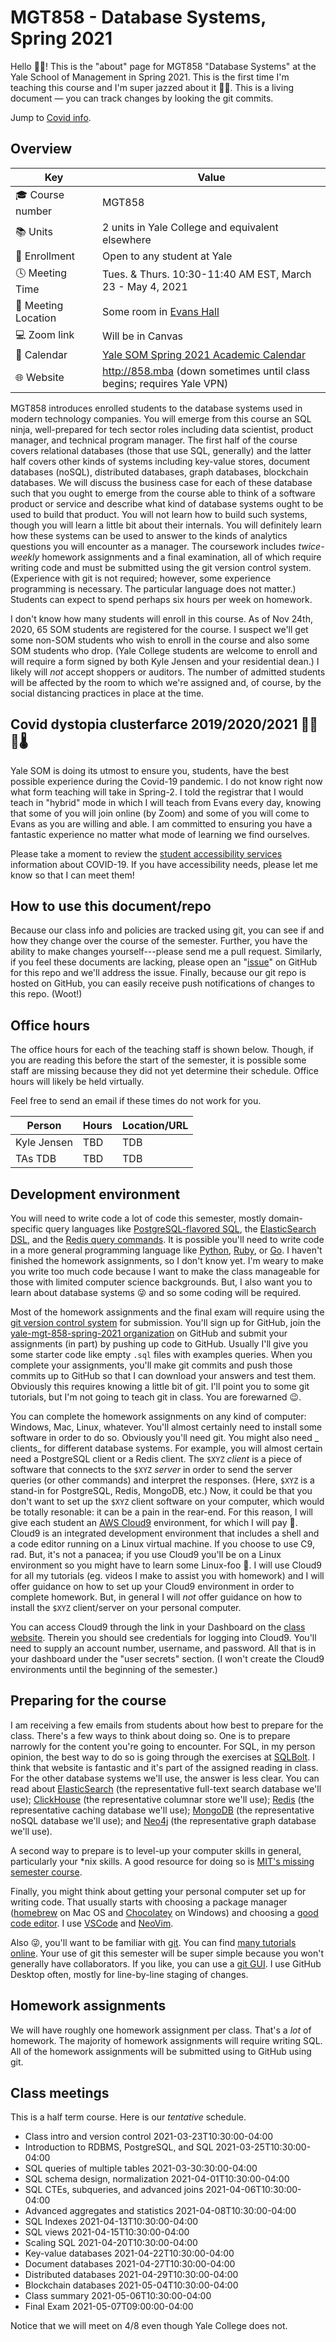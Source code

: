 # MGT858 - Database Systems, Spring 2021

Hello 👋👋! This is the "about" page for MGT858 "Database Systems" at the Yale
School of Management in Spring 2021. This is the first time I'm teaching this
course and I'm super jazzed about it 🤩🥳. This is a living document — you can
track changes by looking the git commits. 

Jump to [Covid info](#covid).

## Overview

| Key                     | Value                                                                     |
| ----------------------- | ------------------------------------------------------------------------- |
| 🎓&nbsp;Course number           | MGT858                                                                    |
| 📚&nbsp;Units                  | 2 units in Yale College and equivalent elsewhere                          |
| 👥&nbsp;Enrollment             | Open to any student at Yale                             |
| 🕓&nbsp;Meeting Time | Tues. & Thurs. 10:30-11:40 AM EST, March 23 - May 4, 2021                 |
| 🏫&nbsp;Meeting Location | Some room in [Evans Hall](https://map.yale.edu/place/building/EVANS?) |
| 💻&nbsp;Zoom link       | Will be in Canvas                                     |
| 📅&nbsp;Calendar | [Yale SOM Spring 2021 Academic Calendar](https://som.yale.edu/programs/mba/integrated-curriculum/the-academic-calendar#spring2021) |
| 🌐&nbsp;Website         | http://858.mba (down sometimes until class begins; requires Yale VPN)                  |


MGT858 introduces enrolled students to the database systems used in modern
technology companies.  You will emerge from this course an SQL ninja,
well-prepared for tech sector roles including data scientist, product manager,
and technical program manager.  The first half of the course covers relational
databases (those that use SQL, generally) and the latter half covers other
kinds of systems including key-value stores, document databases (noSQL),
distributed databases, graph databases, blockchain databases.  We will discuss
the business case for each of these database such that you ought to emerge from
the course able to think of a software product or service and describe what
kind of database systems ought to be used to build that product.  You will not
learn how to build such systems, though you will learn a little bit about their
internals. You will definitely learn how these systems can be used to answer to
the kinds of analytics questions you will encounter as a manager.  The
coursework includes *twice-weekly* homework assignments and a final
examination, all of which require writing code and must be submitted using the
git version control system.  (Experience with git is not required; however,
some experience programming is necessary. The particular language does not
matter.) Students can expect to spend perhaps six hours per week on homework.


I don't know how many students will enroll in this course. As of Nov 24th, 2020,
65 SOM students are registered for the course. I suspect we'll get some non-SOM
students who wish to enroll in the course and also some SOM students who drop.
(Yale College students are welcome to enroll and will require a form signed by
both Kyle Jensen and your residential dean.)
I likely will *not* accept shoppers or auditors. The number of admitted students
will be affected by the room to which we're assigned and, of course, by the
social distancing practices in place at the time.

## <a name="covid"></a>Covid dystopia clusterfarce 2019/2020/2021 🦠😷🔬🌡 

Yale SOM is doing its utmost to ensure you, students, have the best
possible experience during the Covid-19 pandemic. I do not know right
now what form teaching will take in Spring-2. I told the registrar that
I would teach in "hybrid" mode in which I will teach from Evans every
day, knowing that some of you will join online (by Zoom) and some of you
will come to Evans as you are willing and able. I am committed to ensuring
you have a fantastic experience no matter what mode of learning
we find ourselves.

Please take a moment to review the [student accessibility
services](https://sas.yale.edu/faculty/online-courses-and-covid-19-response)
information about COVID-19. If you have accessibility needs, please let me know
so that I can meet them!

## How to use this document/repo

Because our class info and policies are tracked using git, you can see if and
how they change over the course of the semester. Further, you have the ability
to make changes yourself---please send me a pull request. Similarly, if you
feel these documents are lacking, please open an
"[issue](https://github.com/yale-mgt-858-spring-2021/about)" on GitHub for this
repo and we'll address the issue. Finally, because our git repo is hosted on
GitHub, you can easily receive push notifications of changes to this repo.
(Woot!)

## Office hours

The office hours for each of the teaching staff is shown
below. Though, if you are reading this before the start of
the semester, it is possible some staff are missing because
they did not yet determine their schedule. Office hours will
likely be held virtually.

Feel free to send an email if these times do not work for you.

| Person          | Hours            | Location/URL                                                                |
| --------------- | ---------------- | ----------------------------------------------------------------------- |
| Kyle Jensen     | TBD | TDB |
| TAs TDB   | TBD | TDB |

## Development environment

You will need to write code a lot of code this semester, mostly domain-specific
query languages like [PostgreSQL-flavored SQL](https://www.postgresql.org/docs/), the [ElasticSearch
DSL](https://www.elastic.co/guide/en/elasticsearch/reference/current/query-dsl.html), and
the [Redis query commands](https://redis.io/commands). It is possible you'll need to write
code in a more general programming language like [Python](https://www.python.org/), [Ruby](https://www.ruby-lang.org/en/),
or [Go](https://golang.org/). I haven't finished the homework assignments, so I don't know
yet. I'm weary to make you write too much code because I want to make the class manageable
for those with limited computer science backgrounds. But, I also want you to learn about
database systems 😜 and so some coding will be required. 

Most of the homework assignments and the final exam will require using the [git
version control system](https://git-scm.com/) for submission. You'll sign up
for GitHub, join the [yale-mgt-858-spring-2021
organization](https://github.com/yale-mgt-858-spring-2021) on GitHub and
submit your assignments (in part) by pushing up code to GitHub. Usually I'll
give you some starter code like empty `.sql` files with examples queries.
When you complete your assignments, you'll make git commits and push those
commits up to GitHub so that I can download your answers and test them.
Obviously this requires knowing a little bit of git. I'll point you to some
git tutorials, but I'm not going to teach git in class. You are forewarned
😉.

You can complete the homework assignments on any kind of computer: Windows,
Mac, Linux, whatever. You'll almost certainly need to install some software in
order to do so. Obviously you'll need git. You might also need _ clients_ for
different database systems. For example, you will almost certain need a
PostgreSQL client or a Redis client.  The `$XYZ` _client_ is a piece of
software that connects to the `$XYZ` _server_ in order to send the server
queries (or other commands) and interpret the responses. (Here, `$XYZ` is a
stand-in for PostgreSQL, Redis, MongoDB, etc.) Now, it could be that you don't
want to set up the `$XYZ` client software on your computer, which would be totally resonable: it
can be a pain in the rear-end. For this reason, I will give each student an
[AWS Cloud9](https://aws.amazon.com/cloud9/) environment, for which I will pay
🤑.  Cloud9 is an integrated development environment that includes a shell and
a code editor running on a Linux virtual machine. If you choose to use C9, rad.
But, it's not a panacea; if you use Cloud9 you'll be on a Linux environment so
you might have to learn some Linux-foo 🐧. I will use Cloud9 for all my 
tutorials (eg. videos I make to assist you with homework) and I will offer
guidance on how to set up your Cloud9 environment in order to complete homework.
But, in general I will _not_ offer guidance on how to install the `$XYZ` client/server
on your personal computer.

You can access Cloud9 through the link in your Dashboard on the [class
website](http://858.mba).  Therein you should see credentials for logging into
Cloud9. You'll need to supply an account number, username, and password. All
that is in your dashboard under the "user secrets" section. (I won't create the
Cloud9 environments until the beginning of the semester.)

## Preparing for the course

I am receiving a few emails from students about how best to prepare for the
class. There's a few ways to think about doing so. One is to prepare narrowly
for the content you're going to encounter. For SQL, in my person opinion, the
best way to do so is going through the exercises at
[SQLBolt](https://sqlbolt.com/).  I think that website is fantastic and it's
part of the assigned reading in class. For the other database systems we'll
use, the answer is less clear.  You can read about
[ElasticSearch](https://github.com/elastic/elasticsearch) (the representative
full-text search database we'll use);
[ClickHouse](https://github.com/ClickHouse/ClickHouse) (the representative
columnar store we'll use); [Redis](https://github.com/redis/redis) (the
representative caching database we'll use);
[MongoDB](https://github.com/mongodb/mongo) (the representative noSQL
database we'll use); and [Neo4j](https://github.com/neo4j/neo4j) (the
representative graph database we'll use).

A second way to prepare is to level-up your computer skills in general,
particularly your *nix skills. A good resource for doing so is [MIT's missing
semester course](https://missing.csail.mit.edu/).

Finally, you might think about getting your personal computer set up for
writing code. That usually starts with choosing a package manager
([homebrew](https://brew.sh/) on Mac OS and
[Chocolatey](https://chocolatey.org/) on Windows) and choosing a [good code
editor](https://github.com/collections/text-editors). I use
[VSCode](https://code.visualstudio.com/) and [NeoVim](https://neovim.io/).

Also 😜, you'll want to be familiar with [git](https://git-scm.com/). You can
find [many tutorials
online](https://medium.com/@javinpaul/top-10-free-courses-to-learn-git-and-github-best-of-lot-967aa314ea).
Your use of git this semester will be super simple because you won't generally
have collaborators. If you like, you can use a [git GUI](https://git-scm.com/downloads/guis).
I use GitHub Desktop often, mostly for line-by-line staging of changes.

## Homework assignments

We will have roughly one homework assignment per class. That's a *lot* of
homework. The majority of homework assignments will require writing SQL.
All of the homework assignments will be submitted using to GitHub using
git.

## Class meetings

This is a half term course. Here is our _tentative_ schedule.

* Class intro and version control
  2021-03-23T10:30:00-04:00
* Introduction to RDBMS, PostgreSQL, and SQL
  2021-03-25T10:30:00-04:00
* SQL queries of multiple tables
  2021-03-30:30:00-04:00
* SQL schema design, normalization
  2021-04-01T10:30:00-04:00
* SQL CTEs, subqueries, and advanced joins
  2021-04-06T10:30:00-04:00
* Advanced aggregates and statistics
  2021-04-08T10:30:00-04:00
* SQL Indexes
  2021-04-13T10:30:00-04:00
* SQL views
  2021-04-15T10:30:00-04:00
* Scaling SQL
  2021-04-20T10:30:00-04:00
* Key-value databases
  2021-04-22T10:30:00-04:00
* Document databases
  2021-04-27T10:30:00-04:00
* Distributed databases
  2021-04-29T10:30:00-04:00
* Blockchain databases
  2021-05-04T10:30:00-04:00
* Class summary
  2021-05-06T10:30:00-04:00
* Final Exam
  2021-05-07T09:00:00-04:00

Notice that we will meet on 4/8 even though Yale College does not.

